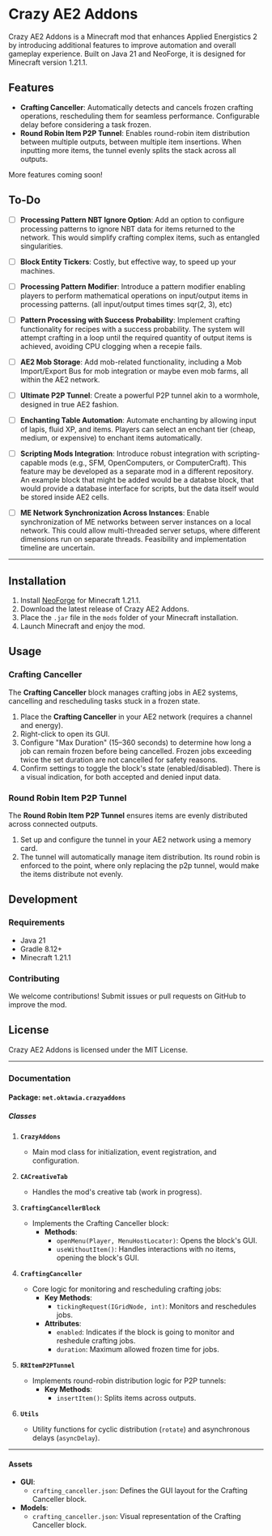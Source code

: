 # Crazy AE2 Addons

Crazy AE2 Addons is a Minecraft mod that enhances Applied Energistics 2 by introducing additional features to improve automation and overall gameplay experience. Built on Java 21 and NeoForge, it is designed for Minecraft version 1.21.1.

## Features

- **Crafting Canceller**: Automatically detects and cancels frozen crafting operations, rescheduling them for seamless performance. Configurable delay before considering a task frozen.
- **Round Robin Item P2P Tunnel**: Enables round-robin item distribution between multiple outputs, between multiple item insertions. When inputting more items, the tunnel evenly splits the stack across all outputs.
  
More features coming soon!

## To-Do

- [ ] **Processing Pattern NBT Ignore Option**: Add an option to configure processing patterns to ignore NBT data for items returned to the network. This would simplify crafting complex items, such as entangled singularities.

- [ ] **Block Entity Tickers**: Costly, but effective way, to speed up your machines. 

- [ ] **Processing Pattern Modifier**: Introduce a pattern modifier enabling players to perform mathematical operations on input/output items in processing patterns. (all input/output times times sqr(2, 3), etc)

- [ ] **Pattern Processing with Success Probability**: Implement crafting functionality for recipes with a success probability. The system will attempt crafting in a loop until the required quantity of output items is achieved,
avoiding CPU clogging when a recepie fails.

- [ ] **AE2 Mob Storage**: Add mob-related functionality, including a Mob Import/Export Bus for mob integration or maybe even mob farms, all within the AE2 network.

- [ ] **Ultimate P2P Tunnel**: Create a powerful P2P tunnel akin to a wormhole, designed in true AE2 fashion.

- [ ] **Enchanting Table Automation**: Automate enchanting by allowing input of lapis, fluid XP, and items. Players can select an enchant tier (cheap, medium, or expensive) to enchant items automatically.

- [ ] **Scripting Mods Integration**: Introduce robust integration with scripting-capable mods (e.g., SFM, OpenComputers, or ComputerCraft). This feature may be developed as a separate mod in a different repository.
An example block that might be added would be a databse block, that would provide a database interface for scripts, but the data itself would be stored inside AE2 cells. 

- [ ] **ME Network Synchronization Across Instances**: Enable synchronization of ME networks between server instances on a local network. This could allow multi-threaded server setups, where different dimensions run on separate threads. Feasibility and implementation timeline are uncertain.

---

## Installation

1. Install [NeoForge](https://neoforged.net/) for Minecraft 1.21.1.
2. Download the latest release of Crazy AE2 Addons.
3. Place the `.jar` file in the `mods` folder of your Minecraft installation.
4. Launch Minecraft and enjoy the mod.

## Usage

### Crafting Canceller
The **Crafting Canceller** block manages crafting jobs in AE2 systems, cancelling and rescheduling tasks stuck in a frozen state.

1. Place the **Crafting Canceller** in your AE2 network (requires a channel and energy).
2. Right-click to open its GUI.
3. Configure "Max Duration" (15–360 seconds) to determine how long a job can remain frozen before being cancelled. Frozen jobs exceeding twice the set duration are not cancelled for safety reasons.
4. Confirm settings to toggle the block's state (enabled/disabled). There is a visual indication, for both accepted and denied input data.

### Round Robin Item P2P Tunnel
The **Round Robin Item P2P Tunnel** ensures items are evenly distributed across connected outputs.

1. Set up and configure the tunnel in your AE2 network using a memory card.
2. The tunnel will automatically manage item distribution. Its round robin is enforced to the point, where only replacing the p2p tunnel, would make the items distribute not evenly.

## Development

### Requirements
- Java 21
- Gradle 8.12+
- Minecraft 1.21.1

### Contributing
We welcome contributions! Submit issues or pull requests on GitHub to improve the mod.

## License

Crazy AE2 Addons is licensed under the MIT License.

---

### Documentation

#### Package: `net.oktawia.crazyaddons`

##### **Classes**

1. **`CrazyAddons`**
   - Main mod class for initialization, event registration, and configuration.

2. **`CACreativeTab`**
   - Handles the mod's creative tab (work in progress).

3. **`CraftingCancellerBlock`**
   - Implements the Crafting Canceller block:
     - **Methods**:
       - `openMenu(Player, MenuHostLocator)`: Opens the block's GUI.
       - `useWithoutItem()`: Handles interactions with no items, opening the block's GUI.

4. **`CraftingCanceller`**
   - Core logic for monitoring and rescheduling crafting jobs:
     - **Key Methods**:
       - `tickingRequest(IGridNode, int)`: Monitors and reschedules jobs.
     - **Attributes**:
       - `enabled`: Indicates if the block is going to monitor and reshedule crafting jobs.
       - `duration`: Maximum allowed frozen time for jobs.

5. **`RRItemP2PTunnel`**
   - Implements round-robin distribution logic for P2P tunnels:
     - **Key Methods**:
       - `insertItem()`: Splits items across outputs.

6. **`Utils`**
   - Utility functions for cyclic distribution (`rotate`) and asynchronous delays (`asyncDelay`).

---

#### Assets

- **GUI**:
  - `crafting_canceller.json`: Defines the GUI layout for the Crafting Canceller block.
- **Models**:
  - `crafting_canceller.json`: Visual representation of the Crafting Canceller block.

